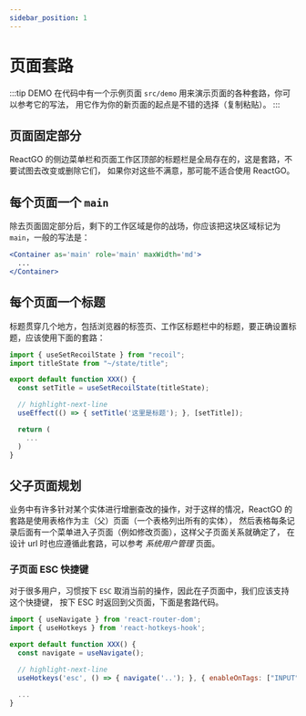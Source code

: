 ```yaml
---
sidebar_position: 1
---
```


# 页面套路

:::tip DEMO
在代码中有一个示例页面 `src/demo` 用来演示页面的各种套路，你可以参考它的写法，
用它作为你的新页面的起点是不错的选择（复制粘贴）。
:::

## 页面固定部分

ReactGO 的侧边菜单栏和页面工作区顶部的标题栏是全局存在的，这是套路，不要试图去改变或删除它们，
如果你对这些不满意，那可能不适合使用 ReactGO。

## 每个页面一个 `main`

除去页面固定部分后，剩下的工作区域是你的战场，你应该把这块区域标记为 `main`，一般的写法是：

```jsx
<Container as='main' role='main' maxWidth='md'>
  ...
</Container>
```

## 每个页面一个标题

标题贯穿几个地方，包括浏览器的标签页、工作区标题栏中的标题，要正确设置标题，应该使用下面的套路：

```jsx
import { useSetRecoilState } from "recoil";
import titleState from "~/state/title";

export default function XXX() {
  const setTitle = useSetRecoilState(titleState);

  // highlight-next-line
  useEffect(() => { setTitle('这里是标题'); }, [setTitle]);

  return (
    ...
  )
}
```

## 父子页面规划

业务中有许多针对某个实体进行增删查改的操作，对于这样的情况，ReactGO
的套路是使用表格作为主（父）页面（一个表格列出所有的实体），
然后表格每条记录后面有一个菜单进入子页面（例如修改页面），这样父子页面关系就确定了，
在设计 url 时也应遵循此套路，可以参考 *系统用户管理* 页面。

### 子页面 ESC 快捷键

对于很多用户，习惯按下 `ESC` 取消当前的操作，因此在子页面中，我们应该支持这个快捷键，
按下 ESC 时返回到父页面，下面是套路代码。

```jsx
import { useNavigate } from 'react-router-dom';
import { useHotkeys } from 'react-hotkeys-hook';

export default function XXX() {
  const navigate = useNavigate();

  // highlight-next-line
  useHotkeys('esc', () => { navigate('..'); }, { enableOnTags: ["INPUT"] });

  ...
}
```
